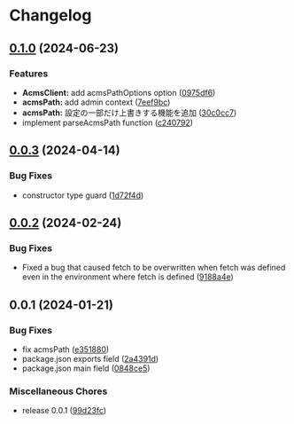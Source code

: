 # Changelog

## [0.1.0](https://github.com/uidev1116/acms-js-sdk/compare/v0.0.3...v0.1.0) (2024-06-23)


### Features

* **AcmsClient:** add acmsPathOptions option ([0975df6](https://github.com/uidev1116/acms-js-sdk/commit/0975df66f04066c10b6bcc8e2fe8bcabe854918e))
* **acmsPath:** add admin context ([7eef9bc](https://github.com/uidev1116/acms-js-sdk/commit/7eef9bcf882a2d799820cb24c141e48714b20ed3))
* **acmsPath:** 設定の一部だけ上書きする機能を追加 ([30c0cc7](https://github.com/uidev1116/acms-js-sdk/commit/30c0cc71cc1aaa4b4673a73718d95c7c9eb2eb3c))
* implement parseAcmsPath function ([c240792](https://github.com/uidev1116/acms-js-sdk/commit/c2407920a9663d112ceefed1310441625f36a0df))

## [0.0.3](https://github.com/uidev1116/acms-js-sdk/compare/v0.0.2...v0.0.3) (2024-04-14)


### Bug Fixes

* constructor type guard ([1d72f4d](https://github.com/uidev1116/acms-js-sdk/commit/1d72f4d0963fb4557df75c972400992261e5dbea))

## [0.0.2](https://github.com/uidev1116/acms-js-sdk/compare/v0.0.1...v0.0.2) (2024-02-24)


### Bug Fixes

* Fixed a bug that caused fetch to be overwritten when fetch was defined even in the environment where fetch is defined ([9188a4e](https://github.com/uidev1116/acms-js-sdk/commit/9188a4ead39599794dc7523ffd00117ac717d953))

## 0.0.1 (2024-01-21)


### Bug Fixes

* fix acmsPath ([e351880](https://github.com/uidev1116/acms-js-sdk/commit/e351880f30b6e33c3d1a227cb55c772bb4338e96))
* package.json exports field ([2a4391d](https://github.com/uidev1116/acms-js-sdk/commit/2a4391d57fcb5148e9635cfa56c890a3d73015dd))
* package.json main field ([0848ce5](https://github.com/uidev1116/acms-js-sdk/commit/0848ce533a450462101cb4007b501eb1ac611071))


### Miscellaneous Chores

* release 0.0.1 ([99d23fc](https://github.com/uidev1116/acms-js-sdk/commit/99d23fc8cdb516230cc56908dc80ad0cb6add194))
